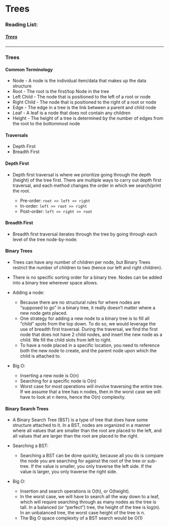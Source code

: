 # Trees

### Reading List:

##### [Trees](https://codefellows.github.io/common_curriculum/data_structures_and_algorithms/Code_401/class-15/resources/Trees.html)

---

### Trees

#### Common Terminology
* Node - A node is the individual item/data that makes up the data structure
* Root - The root is the first/top Node in the tree
* Left Child - The node that is positioned to the left of a root or node
* Right Child - The node that is positioned to the right of a root or node
* Edge - The edge in a tree is the link between a parent and child node
* Leaf - A leaf is a node that does not contain any children
* Height - The height of a tree is determined by the number of edges from the root to the bottommost node

#### Traversals
* Depth First
* Breadth First

#### Depth First

* Depth first traversal is where we prioritize going through the depth (height) of the tree first. There are multiple ways to carry out depth first traversal, and each method changes the order in which we search/print the root. 

	* Pre-order: `root >> left >> right`
	* In-order: `left >> root >> right`
	* Post-order: `left >> right >> root`

#### Breadth First

* Breadth first traversal iterates through the tree by going through each level of the tree node-by-node. 

#### Binary Trees

* Trees can have any number of children per node, but Binary Trees restrict the number of children to two (hence our left and right children).

* There is no specific sorting order for a binary tree. Nodes can be added into a binary tree wherever space allows. 

* Adding a node: 
	* Because there are no structural rules for where nodes are “supposed to go” in a binary tree, it really doesn’t matter where a new node gets placed.
	* One strategy for adding a new node to a binary tree is to fill all “child” spots from the top down. To do so, we would leverage the use of breadth first traversal. During the traversal, we find the first node that does not have 2 child nodes, and insert the new node as a child. We fill the child slots from left to right.
	* To have a node placed in a specific location, you need to reference both the new node to create, and the parent node upon which the child is attached to.

* Big O:

	* Inserting a new node is O(n)
	* Searching for a specific node is O(n)
	* Worst case for most operations will involve traversing the entire tree. If we assume that a tree has n nodes, then in the worst case we will have to look at n items, hence the O(n) complexity.

#### Binary Search Trees

* A Binary Search Tree (BST) is a type of tree that does have some structure attached to it. In a BST, nodes are organized in a manner where all values that are smaller than the root are placed to the left, and all values that are larger than the root are placed to the right.

* Searching a BST:
	* Searching a BST can be done quickly, because all you do is compare the node you are searching for against the root of the tree or sub-tree. If the value is smaller, you only traverse the left side. If the value is larger, you only traverse the right side.

* Big O:

	* Insertion and search operations is O(h), or O(height).
	* In the worst case, we will have to search all the way down to a leaf, which will require searching through as many nodes as the tree is tall. In a balanced (or “perfect”) tree, the height of the tree is log(n). In an unbalanced tree, the worst case height of the tree is n.
	* The Big O space complexity of a BST search would be O(1)
